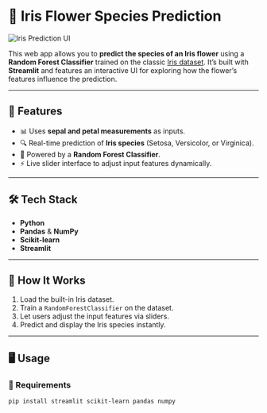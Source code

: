 # 🌸 Iris Flower Species Prediction

![Iris Prediction UI](b469e348-a030-4c43-9e04-b4263739f8ef.png)

This web app allows you to **predict the species of an Iris flower** using a **Random Forest Classifier** trained on the classic [Iris dataset](https://scikit-learn.org/stable/auto_examples/datasets/plot_iris_dataset.html). It’s built with **Streamlit** and features an interactive UI for exploring how the flower’s features influence the prediction.

---

## 🚀 Features

- 📊 Uses **sepal and petal measurements** as inputs.
- 🔍 Real-time prediction of **Iris species** (Setosa, Versicolor, or Virginica).
- 🧠 Powered by a **Random Forest Classifier**.
- ⚡ Live slider interface to adjust input features dynamically.

---

## 🛠️ Tech Stack

- **Python**
- **Pandas** & **NumPy**
- **Scikit-learn**
- **Streamlit**

---

## 🧪 How It Works

1. Load the built-in Iris dataset.
2. Train a `RandomForestClassifier` on the dataset.
3. Let users adjust the input features via sliders.
4. Predict and display the Iris species instantly.

---

## 🖥️ Usage

### 🔧 Requirements

```bash
pip install streamlit scikit-learn pandas numpy

